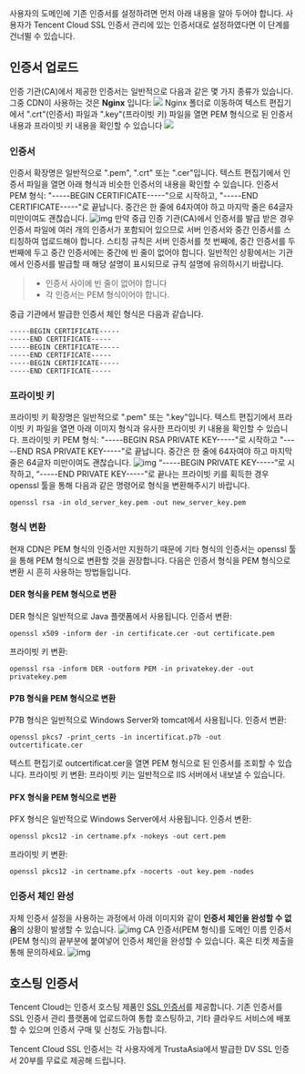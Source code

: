 사용자의 도메인에 기존 인증서를 설정하려면 먼저 아래 내용을 알아 두어야 합니다. 사용자가 Tencent Cloud SSL 인증서 관리에 있는 인증서대로 설정하였다면 이 단계를 건너뛸 수 있습니다.
## 인증서 업로드
인증 기관(CA)에서 제공한 인증서는 일반적으로 다음과 같은 몇 가지 종류가 있습니다. 그중 CDN이 사용하는 것은 **Nginx** 입니다:
![](https://main.qcloudimg.com/raw/249538db51d90314f84b2c75a6bccc05.png)
Nginx 폴더로 이동하여 텍스트 편집기에서 ".crt"(인증서) 파일과 ".key"(프라이빗 키) 파일을 열면 PEM 형식으로 된 인증서 내용과 프라이빗 키 내용을 확인할 수 있습니다
![](https://main.qcloudimg.com/raw/2a1b11ff93a7cb475d68e38c7701434f/Nginx_certificate.png)

### 인증서
인증서 확장명은 일반적으로 ".pem", ".crt" 또는 ".cer"입니다. 텍스트 편집기에서 인증서 파일을 열면 아래 형식과 비슷한 인증서의 내용을 확인할 수 있습니다.
인증서 PEM 형식: "-----BEGIN CERTIFICATE-----"으로 시작하고, "-----END CERTIFICATE-----"로 끝납니다. 중간은 한 줄에 64자여야 하고 마지막 줄은 64글자 미만이여도 괜찮습니다.
![img](https://main.qcloudimg.com/raw/60ea02d1a2c9623526d7fa79403e658a.jpg)
만약 중급 인증 기관(CA)에서 인증서를 발급 받은 경우 인증서 파일에 여러 개의 인증서가 포함되어 있으므로 서버 인증서와 중간 인증서를 스티칭하여 업로드해야 합니다. 스티칭 규칙은 서버 인증서를 첫 번째에, 중간 인증서를 두 번째에 두고 중간 인증서에는 중간에 빈 줄이 없어야 합니다. 일반적인 상황에서는 기관에서 인증서를 발급할 때 해당 설명이 표시되므로 규칙 설명에 유의하시기 바랍니다.

>
> + 인증서 사이에 빈 줄이 없어야 합니다
> + 각 인증서는 PEM 형식이어야 합니다.

중급 기관에서 발급한 인증서 체인 형식은 다음과 같습니다.
```
-----BEGIN CERTIFICATE-----
-----END CERTIFICATE-----
-----BEGIN CERTIFICATE-----
-----END CERTIFICATE-----
-----BEGIN CERTIFICATE-----
-----END CERTIFICATE-----
```

### 프라이빗 키
프라이빗 키 확장명은 일반적으로 ".pem" 또는 ".key"입니다. 텍스트 편집기에서 프라이빗 키 파일을 열면 아래 이미지 형식과 유사한 프라이빗 키 내용을 확인할 수 있습니다.
프라이빗 키 PEM 형식: "-----BEGIN RSA PRIVATE KEY-----"로 시작하고 "-----END RSA PRIVATE KEY-----"로 끝납니다. 중간은 한 줄에 64자여야 하고 마지막 줄은 64글자 미만이여도 괜찮습니다.
![img](https://main.qcloudimg.com/raw/e10009916aeb00d5158a3703115d0354.jpg)
“-----BEGIN PRIVATE KEY-----”로 시작하고, “-----END PRIVATE KEY-----”로 끝나는 프라이빗 키를 획득한 경우 openssl 툴을 통해 다음과 같은 명령어로 형식을 변환해주시기 바랍니다.
```
openssl rsa -in old_server_key.pem -out new_server_key.pem
```

### 형식 변환
현재 CDN은 PEM 형식의 인증서만 지원하기 때문에 기타 형식의 인증서는 openssl 툴을 통해 PEM 형식으로 변환할 것을 권장합니다. 다음은 인증서 형식을 PEM 형식으로 변환 시 흔히 사용하는 방법들입니다.
#### DER 형식을 PEM 형식으로 변환
DER 형식은 일반적으로 Java 플랫폼에서 사용됩니다.
인증서 변환:
```
openssl x509 -inform der -in certificate.cer -out certificate.pem
```
프라이빗 키 변환:
```
openssl rsa -inform DER -outform PEM -in privatekey.der -out privatekey.pem
```
#### P7B 형식을 PEM 형식으로 변환
P7B 형식은 일반적으로 Windows Server와 tomcat에서 사용됩니다.
인증서 변환:
```
openssl pkcs7 -print_certs -in incertificat.p7b -out outcertificate.cer
```
텍스트 편집기로 outcertificat.cer을 열면 PEM 형식으로 된 인증서를 조회할 수 있습니다.
프라이빗 키 변환: 프라이빗 키는 일반적으로 IIS 서버에서 내보낼 수 있습니다.
#### PFX 형식을 PEM 형식으로 변환
PFX 형식은 일반적으로 Windows Server에서 사용됩니다.
인증서 변환:
```
openssl pkcs12 -in certname.pfx -nokeys -out cert.pem
```
프라이빗 키 변환:
```
openssl pkcs12 -in certname.pfx -nocerts -out key.pem -nodes
```
### 인증서 체인 완성
자체 인증서 설정을 사용하는 과정에서 아래 이미지와 같이 **인증서 체인을 완성할 수 없음**의 상황이 발생할 수 있습니다.
![img](https://main.qcloudimg.com/raw/ed45f581114cc456a710b7d4997076a2.png)
CA 인증서(PEM 형식)를 도메인 이름 인증서(PEM 형식)의 끝부분에 붙여넣어 인증서 체인을 완성할 수 있습니다. 혹은 티켓 제출을 통해 문의하세요.
![img](https://main.qcloudimg.com/raw/c5adc7371454ec06a7f2f8150ec48ed8/cer11.png)

## 호스팅 인증서

Tencent Cloud는 인증서 호스팅 제품인 [SSL 인증서](http://console.cloud.tencent.com/ssl)를 제공합니다. 기존 인증서를 SSL 인증서 관리 플랫폼에 업로드하여 통합 호스팅하고, 기타 클라우드 서비스에 배포할 수 있으며 인증서 구매 및 신청도 가능합니다.

Tencent Cloud SSL 인증서는 각 사용자에게 TrustaAsia에서 발급한 DV SSL 인증서 20부를 무료로 제공해 드립니다.
